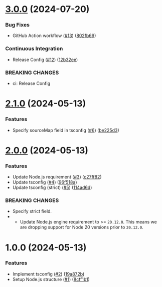 # [3.0.0](https://github.com/wakamsha/tsconfig-ii/compare/v2.2.0...v3.0.0) (2024-07-20)


### Bug Fixes

* GitHub Action workflow ([#13](https://github.com/wakamsha/tsconfig-ii/issues/13)) ([802fb69](https://github.com/wakamsha/tsconfig-ii/commit/802fb69b6f95550f1c539309225a345ff4088d8b))


### Continuous Integration

* Release Config ([#12](https://github.com/wakamsha/tsconfig-ii/issues/12)) ([12b32ee](https://github.com/wakamsha/tsconfig-ii/commit/12b32ee388dab9636ffd80de4a087e6bb719ffd7))


### BREAKING CHANGES

* ci: Release Config

# [2.1.0](https://github.com/wakamsha/tsconfig-ii/compare/v2.0.0...v2.1.0) (2024-05-13)


### Features

* Specify sourceMap field in tsconfig ([#6](https://github.com/wakamsha/tsconfig-ii/issues/6)) ([be225d3](https://github.com/wakamsha/tsconfig-ii/commit/be225d39a076baaba28e265954de4bce497b2f9c))

# [2.0.0](https://github.com/wakamsha/tsconfig-ii/compare/v1.0.0...v2.0.0) (2024-05-13)


### Features

* Update Node.js requirement ([#3](https://github.com/wakamsha/tsconfig-ii/issues/3)) ([c27ff82](https://github.com/wakamsha/tsconfig-ii/commit/c27ff82c3c4e18ceb2442216f9e4cfac4b902762))
* Update tsconfig ([#4](https://github.com/wakamsha/tsconfig-ii/issues/4)) ([96f518a](https://github.com/wakamsha/tsconfig-ii/commit/96f518a479cf98eddccac4506da1c8763192c2d1))
* Update tsconfig (strict) ([#5](https://github.com/wakamsha/tsconfig-ii/issues/5)) ([114ad6d](https://github.com/wakamsha/tsconfig-ii/commit/114ad6d24f086d267a6f7056d3bd54bffb62782b))


### BREAKING CHANGES

* Specify strict field.
* - Update Node.js engine requirement to >= `20.12.0`. This means we are dropping support for Node 20 versions prior to `20.12.0`.

# 1.0.0 (2024-05-13)


### Features

* Implement tsconfig ([#2](https://github.com/wakamsha/tsconfig-ii/issues/2)) ([19a872b](https://github.com/wakamsha/tsconfig-ii/commit/19a872beadac049aa1f8b18052b63ce6f77e2b88))
* Setup Node.js structure ([#1](https://github.com/wakamsha/tsconfig-ii/issues/1)) ([8cff1b1](https://github.com/wakamsha/tsconfig-ii/commit/8cff1b166d5e2b502afcd7d6798a4027f4561bcf))
